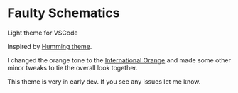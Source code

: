 # Faulty Schematics
Light theme for VSCode

Inspired by [Humming theme](https://marketplace.visualstudio.com/items?itemName=vtalstudios.humming-theme).

I changed the orange tone to the [International Orange](https://en.wikipedia.org/wiki/International_orange) and made some other minor tweaks to tie the overall look together.


This theme is very in early dev. If you see any issues let me know.